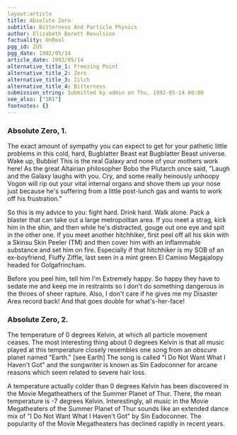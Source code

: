 ```yaml
---
layout:article
title: Absolute Zero
subtitle: Bitterness And Particle Physics
author: Elizabeth Barett Revulsion
factuality: UnReal
pgg_id: 2U5
pgg_date: 1992/05/14
article_date: 1992/05/14
alternative_title_1: Freezing Point
alternative_title_2: Zero
alternative_title_3: Zilch
alternative_title_4: Bitterness
submission_string: Submitted by admin on Thu, 1992-05-14 00:00
see_also: ["1R1"]
footnotes: {}
---
```

<div>
<h3>Absolute Zero, 1.</h3>
<p>The exact amount of sympathy you can expect to get for your pathetic little problems in this cold, hard, Bugblatter Beast eat Bugblatter Beast universe. Wake up, Bubbie! This is the real Galaxy and none of your mothers work here! As the great Altairian philosopher Bobo the Plutarch once said, "Laugh and the Galaxy laughs with you. Cry, and some really heinously unhoopy Vogon will rip out your vital internal organs and shove them up your nose just because he's suffering from a little post-lunch gas and wants to work off his frustration."</p>
<p>So this is my advice to you: fight hard. Drink hard. Walk alone. Pack a blaster that can take out a large metropolitan area. If you meet a strag, kick him in the shin, and then while he's distracted, gouge out one eye and spit in the other one. If you meet another hitchhiker, first peel off all his skin with a Skinsu Skin Peeler (TM) and then cover him with an inflammable substance and set him on fire. Especially if that hitchhiker is my SOB of an ex-boyfriend, Fluffy Ziffle, last seen in a mint green El Camino Megajalopy headed for Golgafrincham.</p>
<p>Before you peel him, tell him I'm Extremely happy. So happy they have to sedate me and keep me in restraints so I don't do something dangerous in the throes of sheer rapture. Also, I don't care if he gives me my Disaster Area record back! And that goes double for what's-her-face!</p>
<h3>Absolute Zero, 2.</h3>
<p>The temperature of 0 degrees Kelvin, at which all particle movement ceases. The most interesting thing about 0 degrees Kelvin is that all music played at this temperature closely resembles one song from an obscure planet named "Earth." [see Earth] The song is called "I Do Not Want What I Haven't Got" and the songwriter is known as Sin Eadoconner for arcane reasons which seem related to severe hair loss.</p>
<p>A temperature actually colder than 0 degrees Kelvin has been discovered in the Movie Megatheathers of the Summer Planet of Thur. There, the mean temperature is -7 degrees Kelvin. Interestingly, all music in the Movie Megatheaters of the Summer Planet of Thur sounds like an extended dance mix of "I Do Not Want What I Haven't Got" by Sin Eadoconner. The popularity of the Movie Megatheaters has declined rapidly in recent years.</p>
</div>
